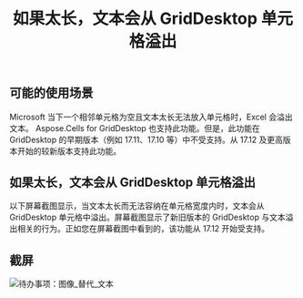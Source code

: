 ﻿---
title: 如果太长，文本会从 GridDesktop 单元格溢出
type: docs
weight: 140
url: /zh/net/text-overflows-from-griddesktop-cell-if-it-is-too-long/
---
## **可能的使用场景**
Microsoft 当下一个相邻单元格为空且文本太长无法放入单元格时，Excel 会溢出文本。 Aspose.Cells for GridDesktop 也支持此功能。但是，此功能在 GridDesktop 的早期版本（例如 17.11、17.10 等）中不受支持。从 17.12 及更高版本开始的较新版本支持此功能。
## **如果太长，文本会从 GridDesktop 单元格溢出**
以下屏幕截图显示，当文本太长而无法容纳在单元格宽度内时，文本会从 GridDesktop 单元格中溢出。屏幕截图显示了新旧版本的 GridDesktop 与文本溢出相关的行为。正如您在屏幕截图中看到的，该功能从 17.12 开始受支持。
## **截屏**
![待办事项：图像_替代_文本](text-overflows-from-griddesktop-cell-if-it-is-too-long_1.png)
